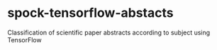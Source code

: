 # spock-tensorflow-abstacts
Classification of scientific paper abstracts according to subject using TensorFlow
